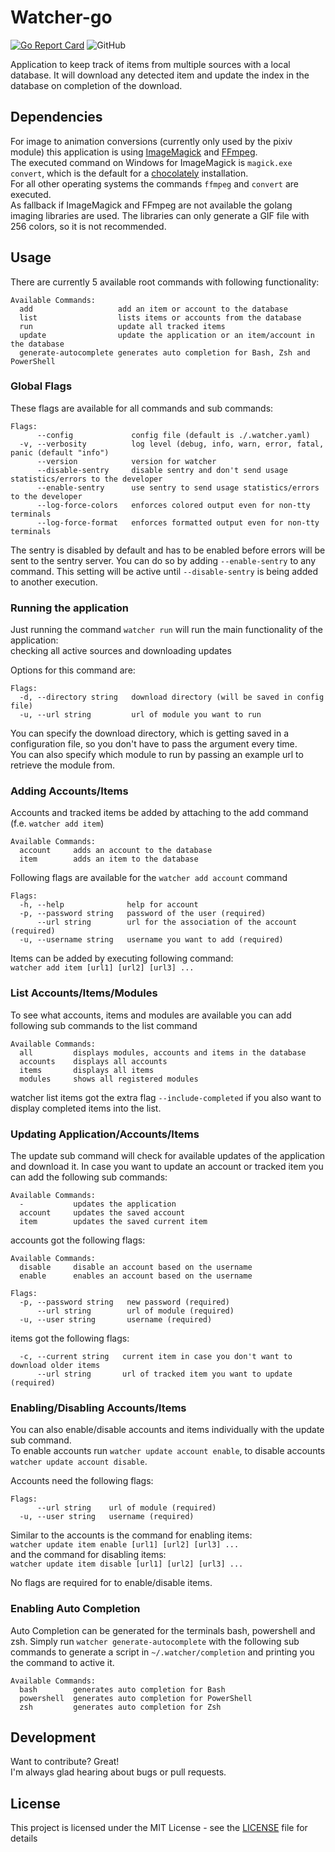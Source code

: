 # Watcher-go
[![Go Report Card](https://goreportcard.com/badge/github.com/DaRealFreak/watcher-go)](https://goreportcard.com/report/github.com/DaRealFreak/watcher-go)  ![GitHub](https://img.shields.io/github/license/DaRealFreak/watcher-go)

Application to keep track of items from multiple sources with a local database. 
It will download any detected item and update the index in the database on completion of the download.

## Dependencies
For image to animation conversions (currently only used by the pixiv module) this application is using
[ImageMagick](https://imagemagick.org/) and [FFmpeg](https://ffmpeg.org/).  
The executed command on Windows for ImageMagick is `magick.exe convert`,
which is the default for a [chocolately](https://chocolatey.org/) installation.  
For all other operating systems the commands `ffmpeg` and `convert` are executed.  
As fallback if ImageMagick and FFmpeg are not available the golang imaging libraries are used.
The libraries can only generate a GIF file with 256 colors, so it is not recommended.


## Usage
There are currently 5 available root commands with following functionality:
```  
Available Commands:
  add                   add an item or account to the database
  list                  lists items or accounts from the database
  run                   update all tracked items
  update                update the application or an item/account in the database
  generate-autocomplete generates auto completion for Bash, Zsh and PowerShell
```

### Global Flags
These flags are available for all commands and sub commands:
```
Flags:
      --config             config file (default is ./.watcher.yaml)
  -v, --verbosity          log level (debug, info, warn, error, fatal, panic (default "info")
      --version            version for watcher
      --disable-sentry     disable sentry and don't send usage statistics/errors to the developer
      --enable-sentry      use sentry to send usage statistics/errors to the developer
      --log-force-colors   enforces colored output even for non-tty terminals
      --log-force-format   enforces formatted output even for non-tty terminals
```

The sentry is disabled by default and has to be enabled before errors will be sent to the sentry server.
You can do so by adding `--enable-sentry` to any command.
This setting will be active until `--disable-sentry` is being added to another execution.

### Running the application
Just running the command `watcher run` will run the main functionality of the application:  
checking all active sources and downloading updates  

Options for this command are:
```
Flags:
  -d, --directory string   download directory (will be saved in config file)
  -u, --url string         url of module you want to run
```

You can specify the download directory, which is getting saved in a configuration file,
so you don't have to pass the argument every time.  
You can also specify which module to run by passing an example url to retrieve the module from.

### Adding Accounts/Items
Accounts and tracked items be added by attaching to the add command (f.e. `watcher add item`)
```
Available Commands:
  account     adds an account to the database
  item        adds an item to the database
```

Following flags are available for the `watcher add account` command
```
Flags:
  -h, --help              help for account
  -p, --password string   password of the user (required)
      --url string        url for the association of the account (required)
  -u, --username string   username you want to add (required)
```

Items can be added by executing following command:  
`watcher add item [url1] [url2] [url3] ...`

### List Accounts/Items/Modules 
To see what accounts, items and modules are available you can add following sub commands to the list command
```
Available Commands:
  all         displays modules, accounts and items in the database
  accounts    displays all accounts
  items       displays all items
  modules     shows all registered modules
``` 

watcher list items got the extra flag `--include-completed` if you also want to display completed items into the list.

### Updating Application/Accounts/Items
The update sub command will check for available updates of the application and download it.
In case you want to update an account or tracked item you can add the following sub commands:
```
Available Commands:
  -           updates the application
  account     updates the saved account
  item        updates the saved current item
```

accounts got the following flags:
```
Available Commands:
  disable     disable an account based on the username
  enable      enables an account based on the username

Flags:
  -p, --password string   new password (required)
      --url string        url of module (required)
  -u, --user string       username (required)
```

items got the following flags:
```
  -c, --current string   current item in case you don't want to download older items
      --url string       url of tracked item you want to update (required)
```

### Enabling/Disabling Accounts/Items
You can also enable/disable accounts and items individually with the update sub command.  
To enable accounts run `watcher update account enable`, to disable accounts `watcher update account disable`.  

Accounts need the following flags:
```
Flags:
      --url string    url of module (required)
  -u, --user string   username (required)
```

Similar to the accounts is the command for enabling items:  
`watcher update item enable [url1] [url2] [url3] ...`  
and the command for disabling items:  
`watcher update item disable [url1] [url2] [url3] ...`

No flags are required for to enable/disable items.

### Enabling Auto Completion
Auto Completion can be generated for the terminals bash, powershell and zsh.
Simply run `watcher generate-autocomplete` with the following sub commands
to generate a script in `~/.watcher/completion` and printing you the command to active it.

```
Available Commands:
  bash        generates auto completion for Bash
  powershell  generates auto completion for PowerShell
  zsh         generates auto completion for Zsh
```


## Development
Want to contribute? Great!  
I'm always glad hearing about bugs or pull requests.

## License
This project is licensed under the MIT License - see the [LICENSE](LICENSE) file for details
